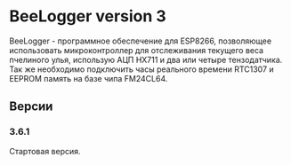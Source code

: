 # BeeLogger version 3
BeeLogger - программное обеспечение для ESP8266, позволяющее использовать микроконтроллер для отслеживания текущего веса пчелиного улья, использую АЦП HX711 и два или четыре тензодатчика. Так же необходимо подключить часы реального времени RTC1307 и EEPROM память на базе чипа FM24CL64.
## Версии
### 3.6.1
Стартовая версия.
